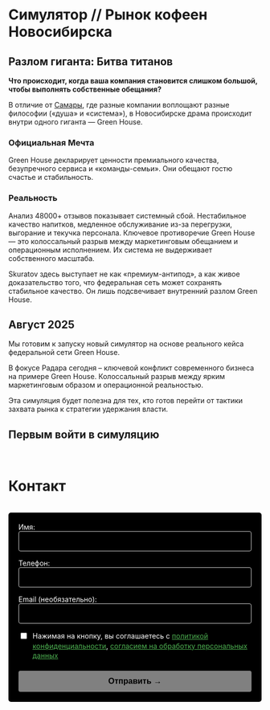 # Симулятор // Рынок кофеен Новосибирска

## Разлом гиганта: Битва титанов

**Что происходит, когда ваша компания становится слишком большой, чтобы выполнять собственные обещания?**

В отличие от [Самары](/radar/signal/coffee-points-smr-2025/dashboard), где разные компании воплощают разные философии («душа» и «система»), в Новосибирске драма происходит внутри одного гиганта — Green House.

### Официальная Мечта
Green House декларирует ценности премиального качества, безупречного сервиса и «команды-семьи». Они обещают гостю счастье и стабильность.

### Реальность
Анализ 48000+ отзывов показывает системный сбой. Нестабильное качество напитков, медленное обслуживание из-за перегрузки, выгорание и текучка персонала. Ключевое противоречие Green House — это колоссальный разрыв между маркетинговым обещанием и операционным исполнением. Их система не выдерживает собственного масштаба.

Skuratov здесь выступает не как «премиум-антипод», а как живое доказательство того, что федеральная сеть может сохранять стабильное качество. Он лишь подсвечивает внутренний разлом Green House.

## Август 2025

Мы готовим к запуску новый симулятор на основе реального кейса федеральной сети Green House. <br>

В фокусе Радара сегодня – ключевой конфликт современного бизнеса на примере Green House. Колоссальный разрыв между ярким маркетинговым образом и операционной реальностью. <br>

Эта симуляция будет полезна для тех, кто готов перейти от тактики захвата рынка к стратегии удержания власти.

## Первым войти в симуляцию

<br>

# Контакт
<br>
<form id="myForm" class="custom-form">
  <div class="form-group">
    <label for="name">Имя:</label>
    <input type="text" id="name" name="name" class="form-input" required>
  </div>
  
  <div class="form-group">
    <label for="phone">Телефон:</label>
    <input type="tel" id="phone" name="phone" class="form-input" required>
  </div>
  
  <div class="form-group">
    <label for="email">Email (необязательно):</label>
    <input type="email" id="email" name="email" class="form-input">
  </div>
  
  <div class="form-group checkbox-group">
    <input type="checkbox" id="consent" name="consent" required>
    <label for="consent">
      Нажимая на кнопку, вы соглашаетесь с 
      <a href="/terms/policy" target="_blank" class="policy-link">политикой конфиденциальности</a>, 
      <a href="/terms/privacy" target="_blank" class="policy-link">согласием на обработку персональных данных</a>
    </label>
  </div>
  
  <button type="submit" class="submit-btn" disabled>
    Отправить →
  </button>
</form>

<div id="successMessage" class="success-message" style="display: none;">
  Успешно. Анна отправит уведомление, когда придёт время.
</div>

<style>
.custom-form {
  max-width: 500px;
  margin: 0;
  padding: 20px;
  background-color: #000000;
  border-radius: 5px;
  color: #ffffff;
}

.form-group {
  margin-bottom: 15px;
}

.form-input {
  width: 100%;
  padding: 10px;
  box-sizing: border-box;
  border: 1px solid #cccccc;
  border-radius: 4px;
  font-size: 16px;
  background-color: #000000;
  color: #ffffff;
  resize: vertical; 
}

.checkbox-group {
  display: flex;
  align-items: flex-start;
  gap: 8px;
  margin-bottom: 20px;
}

.checkbox-group input {
  margin-top: 3px;
  width: auto;
}

.checkbox-group label {
  font-size: 14px;
  line-height: 1.4;
}

.policy-link {
  color: #4CAF50;
  text-decoration: underline;
}

.submit-btn {
  background-color: #ffffff;
  color: #000000;
  padding: 12px 20px;
  border: none;
  border-radius: 4px;
  cursor: pointer;
  font-size: 16px;
  width: 100%;
  font-weight: bold;
  transition: opacity 0.3s;
}

.submit-btn:hover {
  opacity: 0.9;
}

.submit-btn:disabled {
  opacity: 0.5;
  cursor: not-allowed;
}

.success-message {
  margin-top: 15px;
  color: white;
  font-weight: normal;
  font-size: 16px;
  display: flex;
  align-items: center;
  gap: 8px;
}

.success-message::before {
  content: "✓";
  color: white;
  font-size: 18px;
}
</style>

<script>
export default {
  mounted() {
    this.initForm();
  },
  methods: {
    initForm() {
      if (typeof document === 'undefined') return;
      
      const form = document.getElementById('myForm');
      if (!form) return;
      
      const successMessage = document.getElementById('successMessage');
      const submitBtn = form.querySelector('.submit-btn');
      const requiredInputs = Array.from(form.querySelectorAll('[required]'));
      const emailInput = document.getElementById('email');
      const checkbox = document.getElementById('consent');
      
      const checkFormValidity = () => {
        const nameValid = document.getElementById('name').value.trim() !== '';
        const phoneValid = document.getElementById('phone').value.trim() !== '';
        const consentValid = checkbox.checked;
        
        submitBtn.disabled = !(nameValid && phoneValid && consentValid);
      };
      
      requiredInputs.forEach(input => {
        input.addEventListener('input', checkFormValidity);
      });
      emailInput.addEventListener('input', checkFormValidity); 
      checkbox.addEventListener('change', checkFormValidity);
      
      form.addEventListener('submit', (e) => {
        e.preventDefault();
        
        if (submitBtn.disabled) return;
        
        const formData = {
          name: form.name.value,
          phone: form.phone.value,
          email: form.email.value,
          consent: checkbox.checked ? 'Да' : 'Нет',
          // Ваша новая тема, но с обычным дефисом
          _subject: 'Рынок кофеен Новосибирска'
        };
        
        form.reset();
        successMessage.style.display = 'flex';
        submitBtn.disabled = true;
        
        fetch('https://formspree.io/f/mdkzjopz', {
          method: 'POST',
          headers: {
            'Accept': 'application/json',
            'Content-Type': 'application/json'
          },
          body: JSON.stringify(formData)
        })
        .then(response => {
          if (!response.ok) throw new Error('Ошибка сервера');
        })
        .catch(error => {
          console.error('Error:', error);
          const mailtoSubject = 'Рынок кофеен Новосибирска';
          const mailtoBody = `Имя: ${formData.name}%0AТелефон: ${formData.phone}%0AEmail: ${formData.email}`;
          window.location.href = `mailto:theorchestramanco@gmail.com?subject=${mailtoSubject}&body=${mailtoBody}`;
        })
        .finally(() => {
          setTimeout(() => {
            successMessage.style.display = 'none';
            checkFormValidity();
          }, 15000);
        });
      });
      
      checkFormValidity();
    }
  }
}
</script>


